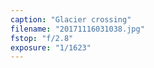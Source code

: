 ```yaml
---
caption: "Glacier crossing"
filename: "20171116031038.jpg"
fstop: "f/2.8"
exposure: "1/1623"
---
```

